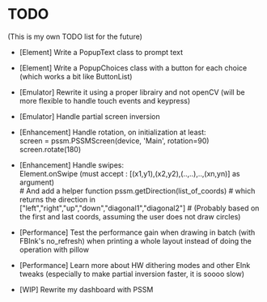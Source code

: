 # TODO
(This is my own TODO list for the future)


- [Element] Write a PopupText class to prompt text
- [Element] Write a PopupChoices class with a button for each choice (which works a bit like ButtonList)

- [Emulator] Rewrite it using a proper librairy and not openCV (will be more flexible to handle touch events and keypress)
- [Emulator] Handle partial screen inversion

- [Enhancement] Handle rotation, on initialization at least:  
                screen = pssm.PSSMScreen(device, 'Main', rotation=90)  
                screen.rotate(180)  
- [Enhancement] Handle swipes:  
                Element.onSwipe  (must accept : [(x1,y1),(x2,y2),(..,..),..,(xn,yn)] as argument)  
                # And add  a helper function pssm.getDirection(list_of_coords)
                # which returns the direction in ["left","right","up","down","diagonal1","diagonal2"]
                # (Probably based on the first and last coords, assuming the user does not draw circles)


- [Performance] Test the performance gain when drawing in batch (with FBInk's no_refresh) when printing a whole layout instead of doing the operation with pillow
- [Performance] Learn more about HW dithering modes and other EInk tweaks (especially to make partial inversion faster, it is soooo slow)

- [WIP] Rewrite my dashboard with PSSM
